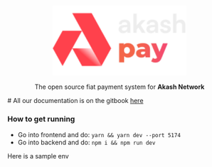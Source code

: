 <p align="center"><img src="./frontend/logo.svg" width="300"></p>
<p align="center">The open source fiat payment system for <b>Akash Network</b></p>
# All our documentation is on the gitbook <a href="https://akash-pay.gitbook.io/akash_pay">here</a>

### How to get running 
- Go into frontend and do:
    `yarn && yarn dev --port 5174`
- Go into backend and do:
    `npm i && npm run dev`

Here is a sample env
```
```

